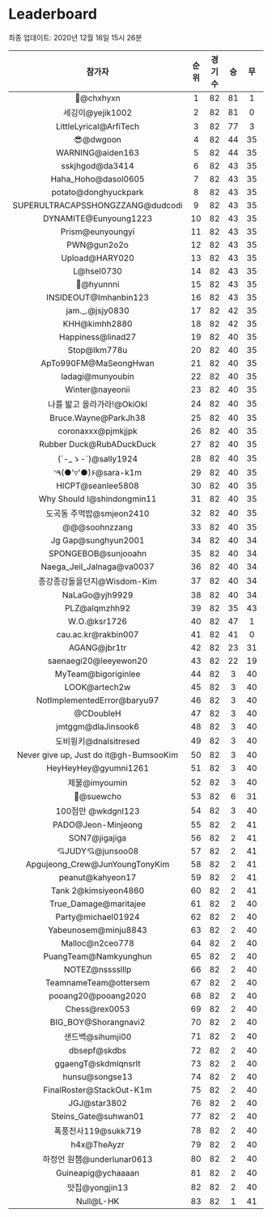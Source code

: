 # Leaderboard
최종 업데이트: 2020년 12월 16일 15시 26분




| 참가자 | 순위 | 경기수 | 승 | 무 | 패 | 승점 |
|:---:|:---:|:---:|:---:|:---:|:---:|:---:|
| 👑@chxhyxn | 1 | 82 | 81 | 1 | 0 | 244 |
| 세깅이@yejik1002 | 2 | 82 | 81 | 0 | 1 | 243 |
| LittleLyrical@ArfiTech | 3 | 82 | 77 | 3 | 2 | 234 |
| 😎@dwgoon | 4 | 82 | 44 | 35 | 3 | 167 |
| WARNING@aiden163 | 5 | 82 | 44 | 35 | 3 | 167 |
| sskjhgod@da3414 | 6 | 82 | 43 | 35 | 4 | 164 |
| Haha_Hoho@dasol0605 | 7 | 82 | 43 | 35 | 4 | 164 |
| potato@donghyuckpark | 8 | 82 | 43 | 35 | 4 | 164 |
| SUPERULTRACAPSSHONGZZANG@dudcodi | 9 | 82 | 43 | 35 | 4 | 164 |
| DYNAMITE@Eunyoung1223 | 10 | 82 | 43 | 35 | 4 | 164 |
| Prism@eunyoungyi | 11 | 82 | 43 | 35 | 4 | 164 |
| PWN@gun2o2o | 12 | 82 | 43 | 35 | 4 | 164 |
| Upload@HARY020 | 13 | 82 | 43 | 35 | 4 | 164 |
| L@hsel0730 | 14 | 82 | 43 | 35 | 4 | 164 |
| 🐻@hyunnni | 15 | 82 | 43 | 35 | 4 | 164 |
| INSIDEOUT@Imhanbin123 | 16 | 82 | 43 | 35 | 4 | 164 |
| jam._.@jsjy0830 | 17 | 82 | 42 | 35 | 5 | 161 |
| KHH@kimhh2880 | 18 | 82 | 42 | 35 | 5 | 161 |
| Happiness@linad27 | 19 | 82 | 40 | 35 | 7 | 155 |
| Stop@lkm778u | 20 | 82 | 40 | 35 | 7 | 155 |
| ApTo990FM@MaSeongHwan | 21 | 82 | 40 | 35 | 7 | 155 |
| ladagi@munyoubin | 22 | 82 | 40 | 35 | 7 | 155 |
| Winter@nayeonii | 23 | 82 | 40 | 35 | 7 | 155 |
| 나를 밟고 올라가라!@OkiOkl | 24 | 82 | 40 | 35 | 7 | 155 |
| Bruce.Wayne@ParkJh38 | 25 | 82 | 40 | 35 | 7 | 155 |
| coronaxxx@pjmkjjpk | 26 | 82 | 40 | 35 | 7 | 155 |
| Rubber Duck@RubADuckDuck | 27 | 82 | 40 | 35 | 7 | 155 |
| (´-_ゝ-`)@sally1924 | 28 | 82 | 40 | 35 | 7 | 155 |
| ◝٩(●'▿'●)۶@sara-k1m | 29 | 82 | 40 | 35 | 7 | 155 |
| HICPT@seanlee5808 | 30 | 82 | 40 | 35 | 7 | 155 |
| Why Should I@shindongmin11 | 31 | 82 | 40 | 35 | 7 | 155 |
| 도곡동 주먹밥@smjeon2410 | 32 | 82 | 40 | 35 | 7 | 155 |
| @@@soohnzzang | 33 | 82 | 40 | 35 | 7 | 155 |
| Jg Gap@sunghyun2001 | 34 | 82 | 40 | 34 | 8 | 154 |
| SPONGEBOB@sunjooahn | 35 | 82 | 40 | 34 | 8 | 154 |
| Naega_Jeil_Jalnaga@va0037 | 36 | 82 | 40 | 34 | 8 | 154 |
| 종강종강돌을던지@Wisdom-Kim | 37 | 82 | 40 | 34 | 8 | 154 |
| NaLaGo@yjh9929 | 38 | 82 | 40 | 34 | 8 | 154 |
| PLZ@alqmzhh92 | 39 | 82 | 35 | 43 | 4 | 148 |
| W.O.@ksr1726 | 40 | 82 | 47 | 1 | 34 | 142 |
| cau.ac.kr@rakbin007 | 41 | 82 | 41 | 0 | 41 | 123 |
| AGANG@jbr1tr | 42 | 82 | 23 | 31 | 28 | 100 |
| saenaegi20@leeyewon20 | 43 | 82 | 22 | 19 | 41 | 85 |
| MyTeam@bigoriginlee | 44 | 82 | 3 | 40 | 39 | 49 |
| LOOK@artech2w | 45 | 82 | 3 | 40 | 39 | 49 |
| NotImplementedError@baryu97 | 46 | 82 | 3 | 40 | 39 | 49 |
| @CDoubleH | 47 | 82 | 3 | 40 | 39 | 49 |
| jmtggm@dlaJinsook6 | 48 | 82 | 3 | 40 | 39 | 49 |
| 도비윙키@dnalsitresed | 49 | 82 | 3 | 40 | 39 | 49 |
| Never give up, Just do it@gh-BumsooKim | 50 | 82 | 3 | 40 | 39 | 49 |
| HeyHeyHey@gyumni1261 | 51 | 82 | 3 | 40 | 39 | 49 |
| 제물@imyoumin | 52 | 82 | 3 | 40 | 39 | 49 |
| 👏@suewcho | 53 | 82 | 6 | 31 | 45 | 49 |
| 100점만 @wkdgnl123 | 54 | 82 | 3 | 40 | 39 | 49 |
| PADO@Jeon-Minjeong | 55 | 82 | 2 | 41 | 39 | 47 |
| SON7@jigajiga | 56 | 82 | 2 | 41 | 39 | 47 |
| 💘JUDY💘@junsoo08 | 57 | 82 | 2 | 41 | 39 | 47 |
| Apgujeong_Crew@JunYoungTonyKim | 58 | 82 | 2 | 41 | 39 | 47 |
| peanut@kahyeon17 | 59 | 82 | 2 | 41 | 39 | 47 |
| Tank 2@kimsiyeon4860 | 60 | 82 | 2 | 41 | 39 | 47 |
| True_Damage@maritajee | 61 | 82 | 2 | 40 | 40 | 46 |
| Party@michael01924 | 62 | 82 | 2 | 40 | 40 | 46 |
| Yabeunosem@minju8843 | 63 | 82 | 2 | 40 | 40 | 46 |
| Malloc@n2ceo778 | 64 | 82 | 2 | 40 | 40 | 46 |
| PuangTeam@Namkyunghun | 65 | 82 | 2 | 40 | 40 | 46 |
| NOTEZ@nsssslllp | 66 | 82 | 2 | 40 | 40 | 46 |
| TeamnameTeam@ottersem | 67 | 82 | 2 | 40 | 40 | 46 |
| pooang20@pooang2020 | 68 | 82 | 2 | 40 | 40 | 46 |
| Chess@rex0053 | 69 | 82 | 2 | 40 | 40 | 46 |
| BIG_BOY@Shorangnavi2 | 70 | 82 | 2 | 40 | 40 | 46 |
| 샌드백@sihumji00 | 71 | 82 | 2 | 40 | 40 | 46 |
| dbsepf@skdbs | 72 | 82 | 2 | 40 | 40 | 46 |
| ggaengT@skdmlqnsrlt | 73 | 82 | 2 | 40 | 40 | 46 |
| hunsu@songse13 | 74 | 82 | 2 | 40 | 40 | 46 |
| FinalRoster@StackOut-K1m | 75 | 82 | 2 | 40 | 40 | 46 |
| JGJ@star3802 | 76 | 82 | 2 | 40 | 40 | 46 |
| Steins_Gate@suhwan01 | 77 | 82 | 2 | 40 | 40 | 46 |
| 폭풍전사119@sukk719 | 78 | 82 | 2 | 40 | 40 | 46 |
| h4x@TheAyzr | 79 | 82 | 2 | 40 | 40 | 46 |
| 하정언 원챔@underlunar0613 | 80 | 82 | 2 | 40 | 40 | 46 |
| Guineapig@ychaaaan | 81 | 82 | 2 | 40 | 40 | 46 |
| 맛집@yongjin13 | 82 | 82 | 2 | 40 | 40 | 46 |
| Null@L-HK | 83 | 82 | 1 | 41 | 40 | 44 |